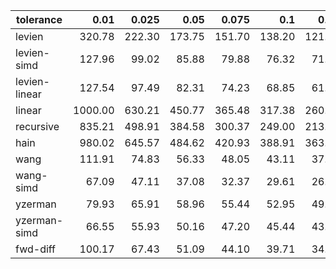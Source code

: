 | tolerance    |   0.01 |   0.025 |   0.05 |   0.075 |   0.1 |   0.15 |   0.2 |   0.25 |   0.5 |   1 |
|--------------| ------:| ------:| ------:| ------:| ------:| ------:| ------:| ------:| ------:| ------:|
|levien        | 320.78 | 222.30 | 173.75 | 151.70 | 138.20 | 121.96 | 111.89 | 105.13 | 88.23 | 74.01 |
|levien-simd   | 127.96 | 99.02 | 85.88 | 79.88 | 76.32 | 71.13 | 68.70 | 66.83 | 62.15 | 57.71 |
|levien-linear | 127.54 | 97.49 | 82.31 | 74.23 | 68.85 | 61.97 | 58.26 | 54.91 | 46.39 | 40.08 |
|linear        | 1000.00 | 630.21 | 450.77 | 365.48 | 317.38 | 260.13 | 223.08 | 197.64 | 139.93 | 97.89 |
|recursive     | 835.21 | 498.91 | 384.58 | 300.37 | 249.00 | 213.43 | 190.47 | 169.41 | 110.96 | 83.79 |
|hain          | 980.02 | 645.57 | 484.62 | 420.93 | 388.91 | 363.39 | 366.08 | 391.18 | 280.46 | 201.95 |
|wang          | 111.91 | 74.83 | 56.33 | 48.05 | 43.11 | 37.17 | 33.38 | 30.98 | 24.21 | 19.22 |
|wang-simd     | 67.09 | 47.11 | 37.08 | 32.37 | 29.61 | 26.17 | 24.21 | 22.48 | 18.85 | 15.99 |
|yzerman       | 79.93 | 65.91 | 58.96 | 55.44 | 52.95 | 49.95 | 47.72 | 45.82 | 41.26 | 38.80 |
|yzerman-simd  | 66.55 | 55.93 | 50.16 | 47.20 | 45.44 | 43.29 | 41.81 | 40.30 | 37.09 | 35.61 |
|fwd-diff      | 100.17 | 67.43 | 51.09 | 44.10 | 39.71 | 34.63 | 31.22 | 29.05 | 23.48 | 18.93 |
